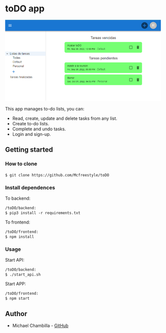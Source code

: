 # toDO app
![image](https://github.com/Mcfreestyle/toDO/blob/master/toDO.png)

This app manages to-do lists, you can:
* Read, create, update and delete tasks from any list.
* Create to-do lists.
* Complete and undo tasks.
* Login and sign-up.

## Getting started

### How to clone
`$ git clone https://github.com/Mcfreestyle/toDO`

### Install dependences
To backend:
```
/toDO/backend:
$ pip3 install -r requirements.txt
```
To frontend:
```
/toDO/frontend:
$ npm install
```

### Usage
Start API:
```
/toDO/backend:
$ ./start_api.sh
```
Start APP:
```
/toDO/frontend:
$ npm start
```

## Author
* Michael Chambilla - [GitHub](https://github.com/Mcfreestyle)
